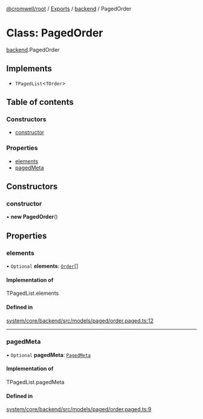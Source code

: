 [@cromwell/root](../README.md) / [Exports](../modules.md) / [backend](../modules/backend.md) / PagedOrder

# Class: PagedOrder

[backend](../modules/backend.md).PagedOrder

## Implements

- `TPagedList`<`TOrder`\>

## Table of contents

### Constructors

- [constructor](backend.PagedOrder.md#constructor)

### Properties

- [elements](backend.PagedOrder.md#elements)
- [pagedMeta](backend.PagedOrder.md#pagedmeta)

## Constructors

### constructor

• **new PagedOrder**()

## Properties

### elements

• `Optional` **elements**: [`Order`](backend.Order.md)[]

#### Implementation of

TPagedList.elements

#### Defined in

[system/core/backend/src/models/paged/order.paged.ts:12](https://github.com/CromwellCMS/Cromwell/blob/master/system/core/backend/src/models/paged/order.paged.ts#L12)

___

### pagedMeta

• `Optional` **pagedMeta**: [`PagedMeta`](backend.PagedMeta.md)

#### Implementation of

TPagedList.pagedMeta

#### Defined in

[system/core/backend/src/models/paged/order.paged.ts:9](https://github.com/CromwellCMS/Cromwell/blob/master/system/core/backend/src/models/paged/order.paged.ts#L9)
